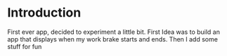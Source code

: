# Introduction
First ever app, decided to experiment a little bit.
First Idea was to build an app that displays when my work brake starts and ends.
Then I add some stuff for fun
